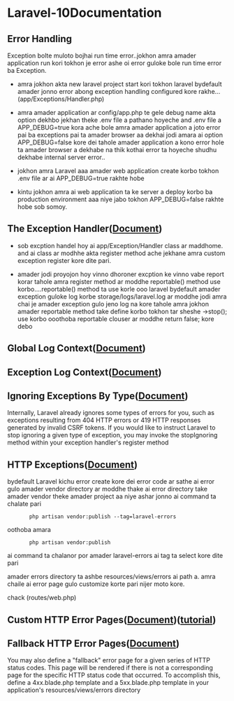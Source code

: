 # Laravel-10Documentation


## Error Handling

 Exception bolte muloto bojhai run time error..jokhon amra amader application run kori tokhon je error ashe oi error guloke bole run time error ba Exception.


 * amra jokhon akta new laravel project start kori tokhon laravel  bydefault amader jonno error abong exception handling configured kore rakhe...(app/Exceptions/Handler.php)

 * amra amader application ar config/app.php te gele debug name akta option  dekhbo jekhan theke .env file a pathano hoyeche and .env file a
 APP_DEBUG=true kora ache bole amra amader application a joto error pai ba exceptions pai ta amader browser aa dekhai jodi amara ai option APP_DEBUG=false kore dei tahole amader application a kono error hole ta amader browser a dekhabe na thik kothai error ta hoyeche shudhu dekhabe internal server error..

 * jokhon amra Laravel aaa amader web application create korbo tokhon .env file ar ai APP_DEBUG=true rakhte hobe 
 
 * kintu jokhon amra ai  web application ta ke server a deploy korbo ba  production environment aaa niye jabo tokhon APP_DEBUG=false rakhte hobe sob somoy.


 ## The Exception Handler([Document](https://laravel.com/docs/10.x/errors#the-exception-handler))

 * sob excption handel hoy ai app/Exception/Handler class ar maddhome. and  ai class ar modhhe akta register method ache jekhane amra custom exception register kore dite pari.

 * amader jodi proyojon hoy vinno dhoroner excption ke vinno vabe report korar tahole amra register method ar moddhe reportable() method use korbo....reportable() method ta use korle ooo laravel bydefault amader exception guloke log korbe storage/logs/laravel.log ar moddhe jodi amra chai je amader exception gulo jeno log na kore tahole amra jokhon amader reportable method take define korbo tokhon tar sheshe ->stop(); use korbo ooothoba reportable clouser ar moddhe return false; kore debo



## Global Log Context([Document](https://laravel.com/docs/10.x/errors#global-log-context))


## Exception Log Context([Document](https://laravel.com/docs/10.x/errors#exception-log-context))


## Ignoring Exceptions By Type([Document](https://laravel.com/docs/10.x/errors#ignoring-exceptions-by-type))

Internally, Laravel already ignores some types of errors for you, such as exceptions resulting from 404 HTTP errors or 419 HTTP responses generated by invalid CSRF tokens. If you would like to instruct Laravel to stop ignoring a given type of exception, you may invoke the stopIgnoring method within your exception handler's register method


## HTTP Exceptions([Document](https://laravel.com/docs/10.x/errors#http-exceptions))

bydefault Laravel kichu error create kore dei error code ar  sathe ai error gulo amader vendor directory ar moddhe  thake ai error directory take amader vendor theke amader project aa niye ashar jonno ai command ta chalate pari


           php artisan vendor:publish --tag=laravel-errors


oothoba amara 

           php artisan vendor:publish


 ai command ta chalanor por amader laravel-errors ai tag ta select kore dite pari   


amader errors directory ta ashbe  resources/views/errors ai path a. amra chaile ai error page gulo customize korte pari nijer moto kore.         

chack (routes/web.php)

## Custom HTTP Error Pages([Document](https://laravel.com/docs/10.x/errors#custom-http-error-pages))([tutorial](https://www.youtube.com/watch?v=Dd3jnoV-zOc))



## Fallback HTTP Error Pages([Document](https://laravel.com/docs/10.x/errors#fallback-http-error-pages))

You may also define a "fallback" error page for a given series of HTTP status codes. This page will be rendered if there is not a corresponding page for the specific HTTP status code that occurred. To accomplish this, define a 4xx.blade.php template and a 5xx.blade.php template in your application's resources/views/errors directory